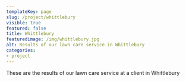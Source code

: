 ```yaml
---
templateKey: page
slug: /project/whittlebury
visible: true
featured: false
title: Whittlebury
featuredimage: /img/whittlebury.jpg
alt: Results of our lawn care service in Whittlebury
categories:
- project
---
```

These are the results of our lawn care service at a client in Whittlebury


